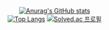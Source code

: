 [<center>![Anurag's GitHub stats](https://github-readme-stats.vercel.app/api?username=parksungje)](https://github.com/anuraghazra/github-readme-stats)
[<center>![Top Langs](https://github-readme-stats.vercel.app/api/top-langs/?username=parsungje)](https://github.com/anuraghazra/github-readme-stats)
[![Solved.ac
프로필](http://mazassumnida.wtf/api/v2/generate_badge?boj=wke1wke1)](https://solved.ac/wke1wke1)
